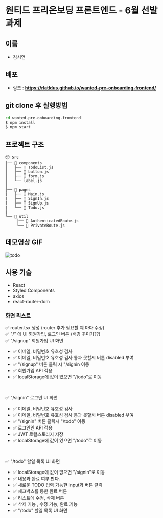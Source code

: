 # 원티드 프리온보딩 프론트엔드 - 6월 선발 과제

## 이름
- 김시연

## 배포
- 링크 : **<https://rlatldus.github.io/wanted-pre-onboarding-frontend/>**

## git clone 후 실행방법
 ```zsh
 cd wanted-pre-onboarding-frontend
 $ npm install
 $ npm start
 ``` 

## 프로젝트 구조
```
📦 src
├── 📂 components
│   ├── 📄 TodoList.js
│   ├── 📄 button.js
│   ├── 📄 form.js
│   └── label.js
│
├── 📂 pages
|   ├── 📄 Main.js
|   ├── 📄 SignIn.js 
|   ├── 📄 SignUp.js
|   └── 📄 Todo.js
| 
└── 📂 util
     ├── 📄 AuthenticatedRoute.js
     └── 📄 PrivateRoute.js

```
## 데모영상 GIF

![todo](https://github.com/rlatldus/wanted-pre-onboarding-frontend/assets/122216298/51784876-f94c-477b-9fbe-db6d4b15db26)

## 사용 기술
- React
- Styled Components
- axios
- react-router-dom

### 화면 리스트 
:white_check_mark: router.tsx 생성   (router 추가 필요할 떄 마다 수정)   
:white_check_mark: "/" 에 UI 회원가입, 로그인 버튼 (배경 꾸미기??)   
:white_check_mark: "/signup" 회원가입 UI 화면   
- :white_check_mark: 이메일, 비밀번호 유호성 검사      
- :white_check_mark: 이메일, 비밀번호 유호성 검사 통과 못할시 버튼 disabled 부여         
- :white_check_mark: "/signup" 버튼 클릭 시 "/signin 이동      
- :white_check_mark: 회원가입 API 적용    
- :white_check_mark: localStorage에 값이 있으면 "/todo"로 이동    

<br>

:white_check_mark: "/signin" 로그인 UI 화면   
- :white_check_mark: 이메일, 비밀번호 유호성 검사      
- :white_check_mark: 이메일, 비밀번호 유호성 검사 통과 못할시 버튼 disabled 부여         
- :white_check_mark: "/signin" 버튼 클릭시 "/todo" 이동
- :white_check_mark: 로그인인 API 적용   
- :white_check_mark: JWT 로컬스토리지 저장   
- :white_check_mark: localStorage에 값이 있으면 "/todo"로 이동   

<br>

:white_check_mark: "/todo" 할일 목록 UI 화면
- :white_check_mark: localStorage에 값이 없으면 "/signin"로 이동
- :white_check_mark: 내용과 완료 여부 판다.
- :white_check_mark: 새로운 TODO 입력 가능한 input과 버튼 클릭
- :white_check_mark: 체크박스를 통한 완료 버튼
- :white_check_mark: 리스트에 수정, 삭제 버튼
- :white_check_mark: 삭제 기능 , 수정 기능, 완료 기능
- :white_check_mark: "/todo" 할일 목록 UI 화면

